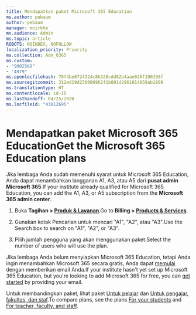 ```yaml
---
title: Mendapatkan paket Microsoft 365 Education
ms.author: pebaum
author: pebaum
manager: mnirkhe
ms.audience: Admin
ms.topic: article
ROBOTS: NOINDEX, NOFOLLOW
localization_priority: Priority
ms.collection: Adm_O365
ms.custom:
- "9002568"
- "4979"
ms.openlocfilehash: 78f4be0724324c8b328cdd82b4aae026f190198f
ms.sourcegitcommit: 312ed19d236006962f1b891d2961014959ab1898
ms.translationtype: HT
ms.contentlocale: id-ID
ms.lasthandoff: 04/25/2020
ms.locfileid: "43812695"
---
```

# <a name="get-the-microsoft-365-education-plans"></a><span data-ttu-id="50d5d-102">Mendapatkan paket Microsoft 365 Education</span><span class="sxs-lookup"><span data-stu-id="50d5d-102">Get the Microsoft 365 Education plans</span></span>

<span data-ttu-id="50d5d-103">Jika lembaga Anda sudah memenuhi syarat untuk Microsoft 365 Education, Anda dapat menambahkan langganan A1, A3, atau A5 dari **pusat admin Microsoft 365**.</span><span class="sxs-lookup"><span data-stu-id="50d5d-103">If your institute already qualified for Microsoft 365 Education, you can add the A1, A3, or A5 subscription from the **Microsoft 365 admin center**.</span></span> 

1. <span data-ttu-id="50d5d-104">Buka **Tagihan > [Produk & Layanan](https://go.microsoft.com/fwlink/p/?linkid=868433)**.</span><span class="sxs-lookup"><span data-stu-id="50d5d-104">Go to **Billing > [Products & Services](https://go.microsoft.com/fwlink/p/?linkid=868433)**.</span></span>

2. <span data-ttu-id="50d5d-105">Gunakan kotak Pencarian untuk mencari "A1", "A2", atau "A3".</span><span class="sxs-lookup"><span data-stu-id="50d5d-105">Use the Search box to search on "A1", "A2", or "A3".</span></span>

3. <span data-ttu-id="50d5d-106">Pilih jumlah pengguna yang akan menggunakan paket.</span><span class="sxs-lookup"><span data-stu-id="50d5d-106">Select the number of users who will use the plan.</span></span>

<span data-ttu-id="50d5d-107">Jika lembaga Anda belum menyiapkan Microsoft 365 Education, tetapi Anda ingin menambahkan Microsoft 365 secara gratis, Anda dapat [memulai](https://www.microsoft.com/education/products/office) dengan memberikan email Anda.</span><span class="sxs-lookup"><span data-stu-id="50d5d-107">If your institute hasn't yet set up Microsoft 365 Education, but you're looking to add Microsoft 365 for free, you can [get started](https://www.microsoft.com/education/products/office) by providing your email.</span></span>

 <span data-ttu-id="50d5d-108">Untuk membandingkan paket, lihat paket [Untuk pelajar](https://www.microsoft.com/microsoft-365/academic/compare-office-365-education-plans?activetab=tab:primaryr1) dan [Untuk pengajar, fakultas, dan staf](https://www.microsoft.com/microsoft-365/academic/compare-office-365-education-plans?activetab=tab:primaryr2).</span><span class="sxs-lookup"><span data-stu-id="50d5d-108">To compare plans, see the plans [For your students](https://www.microsoft.com/microsoft-365/academic/compare-office-365-education-plans?activetab=tab:primaryr1) and [For teacher, faculty, and staff](https://www.microsoft.com/microsoft-365/academic/compare-office-365-education-plans?activetab=tab:primaryr2).</span></span>

